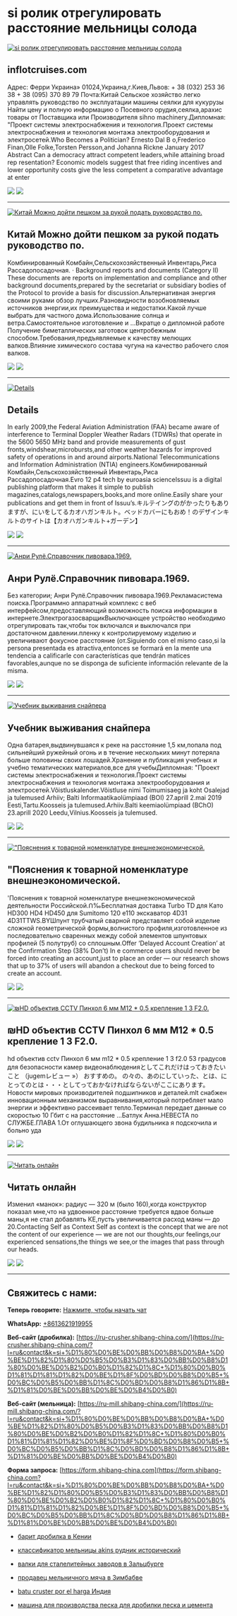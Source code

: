 # si ролик отрегулировать расстояние мельницы солода

<a href="https://swt.shibang-china.com/?l=ru&img&k=si+%D1%80%D0%BE%D0%BB%D0%B8%D0%BA+%D0%BE%D1%82%D1%80%D0%B5%D0%B3%D1%83%D0%BB%D0%B8%D1%80%D0%BE%D0%B2%D0%B0%D1%82%D1%8C+%D1%80%D0%B0%D1%81%D1%81%D1%82%D0%BE%D1%8F%D0%BD%D0%B8%D0%B5+%D0%BC%D0%B5%D0%BB%D1%8C%D0%BD%D0%B8%D1%86%D1%8B+%D1%81%D0%BE%D0%BB%D0%BE%D0%B4%D0%B0" target="_blank">![si ролик отрегулировать расстояние мельницы солода](http://static.shibang-china.com/all-800x300/687.jpg)</a>

## inflotcruises.com
Адрес: Ферри Украина&#187; 01024,Украина,г.Киев,Львов: + 38 (032) 253 36 38 + 38 (095) 370 89 79 Почта:Китай Сельское хозяйство легко управлять руководство по эксплуатации машины сеялки для кукурузы Найти цену и полную информацию о Посевного орудия,сеялка,арахис товары от Поставщика или Производителя sihno machinery.Дипломная: &quot;Проект системы электроснабжения и технология.Проект системы электроснабжения и технология монтажа электрооборудования и электросетей.Who Becomes a Politician? Ernesto Dal B o,Frederico Finan,Olle Folke,Torsten Persson,and Johanna Rickne January 2017 Abstract Can a democracy attract competent leaders,while attaining broad rep resentation? Economic models suggest that free riding incentives and lower opportunity costs give the less competent a comparative advantage at enter


<a href="https://whatsapp.shibangsoft.com/WhatsApp.php" target="_blank" title="WhatsApp">![](http://static.shibang-china.com/icon/whatsapp.png)</a> <a href="https://swt.shibang-china.com/?l=ru&icon&k=si+%D1%80%D0%BE%D0%BB%D0%B8%D0%BA+%D0%BE%D1%82%D1%80%D0%B5%D0%B3%D1%83%D0%BB%D0%B8%D1%80%D0%BE%D0%B2%D0%B0%D1%82%D1%8C+%D1%80%D0%B0%D1%81%D1%81%D1%82%D0%BE%D1%8F%D0%BD%D0%B8%D0%B5+%D0%BC%D0%B5%D0%BB%D1%8C%D0%BD%D0%B8%D1%86%D1%8B+%D1%81%D0%BE%D0%BB%D0%BE%D0%B4%D0%B0" target="_blank">![](http://static.shibang-china.com/icon/chat-ru.png)</a>

---

<a href="https://swt.shibang-china.com/?l=ru&img&k=si+%D1%80%D0%BE%D0%BB%D0%B8%D0%BA+%D0%BE%D1%82%D1%80%D0%B5%D0%B3%D1%83%D0%BB%D0%B8%D1%80%D0%BE%D0%B2%D0%B0%D1%82%D1%8C+%D1%80%D0%B0%D1%81%D1%81%D1%82%D0%BE%D1%8F%D0%BD%D0%B8%D0%B5+%D0%BC%D0%B5%D0%BB%D1%8C%D0%BD%D0%B8%D1%86%D1%8B+%D1%81%D0%BE%D0%BB%D0%BE%D0%B4%D0%B0" target="_blank">![Китай Можно дойти пешком за рукой подать руководство по.](http://static.shibang-china.com/all-800x300/126.jpg)</a>

## Китай Можно дойти пешком за рукой подать руководство по.
Комбинированный Комбайн,Сельскохозяйственный Инвентарь,Риса Рассадопосадочная.&nbsp;&#0183;&#32;Background reports and documents (Category II) These documents are reports on implementation and compliance and other background documents,prepared by the secretariat or subsidiary bodies of the Protocol to provide a basis for discussion.Альтернативная энергия своими руками обзор лучших.Разновидности возобновляемых источников энергии,их преимущества и недостатки.Какой лучше выбрать для частного дома.Использование солнца и ветра.Самостоятельное изготовление и …Вкратце о дипломной работе Получение биметаллических заготовок центробежным способом.Требования,предъявляемые к качеству мелющих валков.Влияние химического состава чугуна на качество рабочего слоя валков.


<a href="https://whatsapp.shibangsoft.com/WhatsApp.php" target="_blank" title="WhatsApp">![](http://static.shibang-china.com/icon/whatsapp.png)</a> <a href="https://swt.shibang-china.com/?l=ru&icon&k=si+%D1%80%D0%BE%D0%BB%D0%B8%D0%BA+%D0%BE%D1%82%D1%80%D0%B5%D0%B3%D1%83%D0%BB%D0%B8%D1%80%D0%BE%D0%B2%D0%B0%D1%82%D1%8C+%D1%80%D0%B0%D1%81%D1%81%D1%82%D0%BE%D1%8F%D0%BD%D0%B8%D0%B5+%D0%BC%D0%B5%D0%BB%D1%8C%D0%BD%D0%B8%D1%86%D1%8B+%D1%81%D0%BE%D0%BB%D0%BE%D0%B4%D0%B0" target="_blank">![](http://static.shibang-china.com/icon/chat-ru.png)</a>

---

<a href="https://swt.shibang-china.com/?l=ru&img&k=si+%D1%80%D0%BE%D0%BB%D0%B8%D0%BA+%D0%BE%D1%82%D1%80%D0%B5%D0%B3%D1%83%D0%BB%D0%B8%D1%80%D0%BE%D0%B2%D0%B0%D1%82%D1%8C+%D1%80%D0%B0%D1%81%D1%81%D1%82%D0%BE%D1%8F%D0%BD%D0%B8%D0%B5+%D0%BC%D0%B5%D0%BB%D1%8C%D0%BD%D0%B8%D1%86%D1%8B+%D1%81%D0%BE%D0%BB%D0%BE%D0%B4%D0%B0" target="_blank">![Details](http://static.shibang-china.com/all-800x300/85.jpg)</a>

## Details
In early 2009,the Federal Aviation Administration (FAA) became aware of interference to Terminal Doppler Weather Radars (TDWRs) that operate in the 5600 5650 MHz band and provide measurements of gust fronts,windshear,microbursts,and other weather hazards for improved safety of operations in and around airports.National Telecommunications and Information Administration (NTIA) engineers.Комбинированный Комбайн,Сельскохозяйственный Инвентарь,Риса Рассадопосадочная.Evro 12 p4 tech by euroasia scienceIssuu is a digital publishing platform that makes it simple to publish magazines,catalogs,newspapers,books,and more online.Easily share your publications and get them in front of Issuu’s.キルテイングのがかったりもありますが、にいをしてるカオハガンキルト。ベッドカバーにもおめ！のデザインキルトのサイトは【カオハガンキルト+ガーデン】


<a href="https://whatsapp.shibangsoft.com/WhatsApp.php" target="_blank" title="WhatsApp">![](http://static.shibang-china.com/icon/whatsapp.png)</a> <a href="https://swt.shibang-china.com/?l=ru&icon&k=si+%D1%80%D0%BE%D0%BB%D0%B8%D0%BA+%D0%BE%D1%82%D1%80%D0%B5%D0%B3%D1%83%D0%BB%D0%B8%D1%80%D0%BE%D0%B2%D0%B0%D1%82%D1%8C+%D1%80%D0%B0%D1%81%D1%81%D1%82%D0%BE%D1%8F%D0%BD%D0%B8%D0%B5+%D0%BC%D0%B5%D0%BB%D1%8C%D0%BD%D0%B8%D1%86%D1%8B+%D1%81%D0%BE%D0%BB%D0%BE%D0%B4%D0%B0" target="_blank">![](http://static.shibang-china.com/icon/chat-ru.png)</a>

---

<a href="https://swt.shibang-china.com/?l=ru&img&k=si+%D1%80%D0%BE%D0%BB%D0%B8%D0%BA+%D0%BE%D1%82%D1%80%D0%B5%D0%B3%D1%83%D0%BB%D0%B8%D1%80%D0%BE%D0%B2%D0%B0%D1%82%D1%8C+%D1%80%D0%B0%D1%81%D1%81%D1%82%D0%BE%D1%8F%D0%BD%D0%B8%D0%B5+%D0%BC%D0%B5%D0%BB%D1%8C%D0%BD%D0%B8%D1%86%D1%8B+%D1%81%D0%BE%D0%BB%D0%BE%D0%B4%D0%B0" target="_blank">![Анри Рулё.Справочник пивовара.1969.](http://static.shibang-china.com/all-800x300/1458.jpg)</a>

## Анри Рулё.Справочник пивовара.1969.
Без категории; Анри Рулё.Справочник пивовара.1969.Рекламаcистема поиска.Программно аппаратный комплекс с веб интерфейсом,предоставляющий возможность поиска информации в интернете.ЭлектрогазосварщикВыключающее устройство необходимо отрегулировать так,чтобы ток включался и выключался при достаточном давлении.пленку к контролируемому изделию и увеличивают фокусное расстояние (от.Siguiendo con el mismo caso,si la persona presentada es atractiva,entonces se formar&#225; en la mente una tendencia a calificarle con caracter&#237;sticas que tendr&#225;n matices favorables,aunque no se disponga de suficiente informaci&#243;n relevante de la misma.


<a href="https://whatsapp.shibangsoft.com/WhatsApp.php" target="_blank" title="WhatsApp">![](http://static.shibang-china.com/icon/whatsapp.png)</a> <a href="https://swt.shibang-china.com/?l=ru&icon&k=si+%D1%80%D0%BE%D0%BB%D0%B8%D0%BA+%D0%BE%D1%82%D1%80%D0%B5%D0%B3%D1%83%D0%BB%D0%B8%D1%80%D0%BE%D0%B2%D0%B0%D1%82%D1%8C+%D1%80%D0%B0%D1%81%D1%81%D1%82%D0%BE%D1%8F%D0%BD%D0%B8%D0%B5+%D0%BC%D0%B5%D0%BB%D1%8C%D0%BD%D0%B8%D1%86%D1%8B+%D1%81%D0%BE%D0%BB%D0%BE%D0%B4%D0%B0" target="_blank">![](http://static.shibang-china.com/icon/chat-ru.png)</a>

---

<a href="https://swt.shibang-china.com/?l=ru&img&k=si+%D1%80%D0%BE%D0%BB%D0%B8%D0%BA+%D0%BE%D1%82%D1%80%D0%B5%D0%B3%D1%83%D0%BB%D0%B8%D1%80%D0%BE%D0%B2%D0%B0%D1%82%D1%8C+%D1%80%D0%B0%D1%81%D1%81%D1%82%D0%BE%D1%8F%D0%BD%D0%B8%D0%B5+%D0%BC%D0%B5%D0%BB%D1%8C%D0%BD%D0%B8%D1%86%D1%8B+%D1%81%D0%BE%D0%BB%D0%BE%D0%B4%D0%B0" target="_blank">![Учебник выживания снайпера](http://static.shibang-china.com/all-800x300/723.jpg)</a>

## Учебник выживания снайпера
Одна батарея,выдвинувшаяся к реке на расстояние 1,5 км,попала под сильнейший ружейный огонь и в течение нескольких минут потеряла больше половины своих лошадей.Хранение и публикация учебных и учебно тематических материалов,все для учебыДипломная: &quot;Проект системы электроснабжения и технология.Проект системы электроснабжения и технология монтажа электрооборудования и электросетей.V&#245;istluskalender.V&#245;istluse nimi Toimumisaeg ja koht Osalejad ja tulemused Arhiiv; Balti Informaatikaol&#252;mpiaad (BOI) 27.aprill 2.mai 2019 Eesti,Tartu.Koosseis ja tulemused.Arhiiv.Balti keemiaol&#252;mpiaad (BChO) 23.aprill 2020 Leedu,Vilnius.Koosseis ja tulemused.


<a href="https://whatsapp.shibangsoft.com/WhatsApp.php" target="_blank" title="WhatsApp">![](http://static.shibang-china.com/icon/whatsapp.png)</a> <a href="https://swt.shibang-china.com/?l=ru&icon&k=si+%D1%80%D0%BE%D0%BB%D0%B8%D0%BA+%D0%BE%D1%82%D1%80%D0%B5%D0%B3%D1%83%D0%BB%D0%B8%D1%80%D0%BE%D0%B2%D0%B0%D1%82%D1%8C+%D1%80%D0%B0%D1%81%D1%81%D1%82%D0%BE%D1%8F%D0%BD%D0%B8%D0%B5+%D0%BC%D0%B5%D0%BB%D1%8C%D0%BD%D0%B8%D1%86%D1%8B+%D1%81%D0%BE%D0%BB%D0%BE%D0%B4%D0%B0" target="_blank">![](http://static.shibang-china.com/icon/chat-ru.png)</a>

---

<a href="https://swt.shibang-china.com/?l=ru&img&k=si+%D1%80%D0%BE%D0%BB%D0%B8%D0%BA+%D0%BE%D1%82%D1%80%D0%B5%D0%B3%D1%83%D0%BB%D0%B8%D1%80%D0%BE%D0%B2%D0%B0%D1%82%D1%8C+%D1%80%D0%B0%D1%81%D1%81%D1%82%D0%BE%D1%8F%D0%BD%D0%B8%D0%B5+%D0%BC%D0%B5%D0%BB%D1%8C%D0%BD%D0%B8%D1%86%D1%8B+%D1%81%D0%BE%D0%BB%D0%BE%D0%B4%D0%B0" target="_blank">![&quot;Пояснения к товарной номенклатуре внешнеэкономической.](http://static.shibang-china.com/all-800x300/538.jpg)</a>

## &quot;Пояснения к товарной номенклатуре внешнеэкономической.
'Пояснения к товарной номенклатуре внешнеэкономической деятельности Российской.ᑎ‰Бесплатная доставка Turbo TD для Като HD300 HD4 HD450 для Sumitomo 120 e110 экскаватор 4D31 4D31TTWS.BYШпунт трубчатый сварной представляет собой изделие сложной геометрической формы,волнистого профиля,изготовленное из последовательно сваренных между собой элементов шпунтовых профилей (5 полутруб) со сплошным.Offer ‘Delayed Account Creation’ at the Confirmation Step (38% Don’t) In e commerce users should never be forced into creating an account,just to place an order — our research shows that up to 37% of users will abandon a checkout due to being forced to create an account.


<a href="https://whatsapp.shibangsoft.com/WhatsApp.php" target="_blank" title="WhatsApp">![](http://static.shibang-china.com/icon/whatsapp.png)</a> <a href="https://swt.shibang-china.com/?l=ru&icon&k=si+%D1%80%D0%BE%D0%BB%D0%B8%D0%BA+%D0%BE%D1%82%D1%80%D0%B5%D0%B3%D1%83%D0%BB%D0%B8%D1%80%D0%BE%D0%B2%D0%B0%D1%82%D1%8C+%D1%80%D0%B0%D1%81%D1%81%D1%82%D0%BE%D1%8F%D0%BD%D0%B8%D0%B5+%D0%BC%D0%B5%D0%BB%D1%8C%D0%BD%D0%B8%D1%86%D1%8B+%D1%81%D0%BE%D0%BB%D0%BE%D0%B4%D0%B0" target="_blank">![](http://static.shibang-china.com/icon/chat-ru.png)</a>

---

<a href="https://swt.shibang-china.com/?l=ru&img&k=si+%D1%80%D0%BE%D0%BB%D0%B8%D0%BA+%D0%BE%D1%82%D1%80%D0%B5%D0%B3%D1%83%D0%BB%D0%B8%D1%80%D0%BE%D0%B2%D0%B0%D1%82%D1%8C+%D1%80%D0%B0%D1%81%D1%81%D1%82%D0%BE%D1%8F%D0%BD%D0%B8%D0%B5+%D0%BC%D0%B5%D0%BB%D1%8C%D0%BD%D0%B8%D1%86%D1%8B+%D1%81%D0%BE%D0%BB%D0%BE%D0%B4%D0%B0" target="_blank">![₪HD объектив CCTV Пинхол 6 мм M12 * 0.5 крепление 1 3 F2.0.](http://static.shibang-china.com/all-800x300/903.jpg)</a>

## ₪HD объектив CCTV Пинхол 6 мм M12 * 0.5 крепление 1 3 F2.0.
hd объектив cctv Пинхол 6 мм m12 * 0.5 крепление 1 3 f2.0 53 градусов для безопасности камер видеонаблюденияとしてこれだけはっておきたいこと （jugemレビュー &#187;） おすすめの。 の々の、あのにしていった、とは、にとってのとは・・・としてっておかなければならないがここにあります。Новости мировых производителей подшипников и деталей.mlt снабжен инновационным механизмом выравнивания,который потребляет мало энергии и эффективно рассеивает тепло.Терминал передает данные со скоростью 10 Гбит с на расстояние …Батлук Анна.НЕВЕСТА по СЛУЖБЕ.ГЛАВА 1.От оглушающего звона будильника я подскочила и больно уда


<a href="https://whatsapp.shibangsoft.com/WhatsApp.php" target="_blank" title="WhatsApp">![](http://static.shibang-china.com/icon/whatsapp.png)</a> <a href="https://swt.shibang-china.com/?l=ru&icon&k=si+%D1%80%D0%BE%D0%BB%D0%B8%D0%BA+%D0%BE%D1%82%D1%80%D0%B5%D0%B3%D1%83%D0%BB%D0%B8%D1%80%D0%BE%D0%B2%D0%B0%D1%82%D1%8C+%D1%80%D0%B0%D1%81%D1%81%D1%82%D0%BE%D1%8F%D0%BD%D0%B8%D0%B5+%D0%BC%D0%B5%D0%BB%D1%8C%D0%BD%D0%B8%D1%86%D1%8B+%D1%81%D0%BE%D0%BB%D0%BE%D0%B4%D0%B0" target="_blank">![](http://static.shibang-china.com/icon/chat-ru.png)</a>

---

<a href="https://swt.shibang-china.com/?l=ru&img&k=si+%D1%80%D0%BE%D0%BB%D0%B8%D0%BA+%D0%BE%D1%82%D1%80%D0%B5%D0%B3%D1%83%D0%BB%D0%B8%D1%80%D0%BE%D0%B2%D0%B0%D1%82%D1%8C+%D1%80%D0%B0%D1%81%D1%81%D1%82%D0%BE%D1%8F%D0%BD%D0%B8%D0%B5+%D0%BC%D0%B5%D0%BB%D1%8C%D0%BD%D0%B8%D1%86%D1%8B+%D1%81%D0%BE%D0%BB%D0%BE%D0%B4%D0%B0" target="_blank">![Читать онлайн](http://static.shibang-china.com/all-800x300/296.jpg)</a>

## Читать онлайн
Изменил &#171;манок&#187;: радиус — 320 м (было 160),когда конструктор показал мне,что на удвоенное расстояние требуется вдвое больше маны,я не стал добавлять КЕ,пусть увеличивается расход маны — до 20.Contacting Self as Context Self as context is the concept that we are not the content of our experience — we are not our thoughts,our feelings,our experienced sensations,the things we see,or the images that pass through our heads.

<a href="https://whatsapp.shibangsoft.com/WhatsApp.php" target="_blank" title="WhatsApp">![](http://static.shibang-china.com/icon/whatsapp.png)</a> <a href="https://swt.shibang-china.com/?l=ru&icon&k=si+%D1%80%D0%BE%D0%BB%D0%B8%D0%BA+%D0%BE%D1%82%D1%80%D0%B5%D0%B3%D1%83%D0%BB%D0%B8%D1%80%D0%BE%D0%B2%D0%B0%D1%82%D1%8C+%D1%80%D0%B0%D1%81%D1%81%D1%82%D0%BE%D1%8F%D0%BD%D0%B8%D0%B5+%D0%BC%D0%B5%D0%BB%D1%8C%D0%BD%D0%B8%D1%86%D1%8B+%D1%81%D0%BE%D0%BB%D0%BE%D0%B4%D0%B0" target="_blank">![](http://static.shibang-china.com/icon/chat-ru.png)</a>

---
## Свяжитесь с нами:

**Теперь говорите:** [Нажмите, чтобы начать чат](https://swt.shibang-china.com?l=ru&contact&k=si+%D1%80%D0%BE%D0%BB%D0%B8%D0%BA+%D0%BE%D1%82%D1%80%D0%B5%D0%B3%D1%83%D0%BB%D0%B8%D1%80%D0%BE%D0%B2%D0%B0%D1%82%D1%8C+%D1%80%D0%B0%D1%81%D1%81%D1%82%D0%BE%D1%8F%D0%BD%D0%B8%D0%B5+%D0%BC%D0%B5%D0%BB%D1%8C%D0%BD%D0%B8%D1%86%D1%8B+%D1%81%D0%BE%D0%BB%D0%BE%D0%B4%D0%B0)

**WhatsApp:**  [+8613621919955](https://whatsapp.shibangsoft.com/WhatsApp.php)

**Веб-сайт (дробилка):** [https://ru-crusher.shibang-china.com/](https://ru-crusher.shibang-china.com/?l=ru&contact&k=si+%D1%80%D0%BE%D0%BB%D0%B8%D0%BA+%D0%BE%D1%82%D1%80%D0%B5%D0%B3%D1%83%D0%BB%D0%B8%D1%80%D0%BE%D0%B2%D0%B0%D1%82%D1%8C+%D1%80%D0%B0%D1%81%D1%81%D1%82%D0%BE%D1%8F%D0%BD%D0%B8%D0%B5+%D0%BC%D0%B5%D0%BB%D1%8C%D0%BD%D0%B8%D1%86%D1%8B+%D1%81%D0%BE%D0%BB%D0%BE%D0%B4%D0%B0)

**Веб-сайт (мельница):** [https://ru-mill.shibang-china.com/](https://ru-mill.shibang-china.com/?l=ru&contact&k=si+%D1%80%D0%BE%D0%BB%D0%B8%D0%BA+%D0%BE%D1%82%D1%80%D0%B5%D0%B3%D1%83%D0%BB%D0%B8%D1%80%D0%BE%D0%B2%D0%B0%D1%82%D1%8C+%D1%80%D0%B0%D1%81%D1%81%D1%82%D0%BE%D1%8F%D0%BD%D0%B8%D0%B5+%D0%BC%D0%B5%D0%BB%D1%8C%D0%BD%D0%B8%D1%86%D1%8B+%D1%81%D0%BE%D0%BB%D0%BE%D0%B4%D0%B0)

**Форма запроса:** [https://form.shibang-china.com](https://form.shibang-china.com?l=ru&contact&k=si+%D1%80%D0%BE%D0%BB%D0%B8%D0%BA+%D0%BE%D1%82%D1%80%D0%B5%D0%B3%D1%83%D0%BB%D0%B8%D1%80%D0%BE%D0%B2%D0%B0%D1%82%D1%8C+%D1%80%D0%B0%D1%81%D1%81%D1%82%D0%BE%D1%8F%D0%BD%D0%B8%D0%B5+%D0%BC%D0%B5%D0%BB%D1%8C%D0%BD%D0%B8%D1%86%D1%8B+%D1%81%D0%BE%D0%BB%D0%BE%D0%B4%D0%B0)

* [барит дробилка в Кении](../135/%D0%B1%D0%B0%D1%80%D0%B8%D1%82%20%D0%B4%D1%80%D0%BE%D0%B1%D0%B8%D0%BB%D0%BA%D0%B0%20%D0%B2%20%D0%9A%D0%B5%D0%BD%D0%B8%D0%B8.md)

* [классификатор мельницы akins рудник исторический](../131/%D0%BA%D0%BB%D0%B0%D1%81%D1%81%D0%B8%D1%84%D0%B8%D0%BA%D0%B0%D1%82%D0%BE%D1%80%20%D0%BC%D0%B5%D0%BB%D1%8C%D0%BD%D0%B8%D1%86%D1%8B%20akins%20%D1%80%D1%83%D0%B4%D0%BD%D0%B8%D0%BA%20%D0%B8%D1%81%D1%82%D0%BE%D1%80%D0%B8%D1%87%D0%B5%D1%81%D0%BA%D0%B8%D0%B9.md)

* [валки для сталелитейных заводов в Зальцбурге](../135/%D0%B2%D0%B0%D0%BB%D0%BA%D0%B8%20%D0%B4%D0%BB%D1%8F%20%D1%81%D1%82%D0%B0%D0%BB%D0%B5%D0%BB%D0%B8%D1%82%D0%B5%D0%B9%D0%BD%D1%8B%D1%85%20%D0%B7%D0%B0%D0%B2%D0%BE%D0%B4%D0%BE%D0%B2%20%D0%B2%20%D0%97%D0%B0%D0%BB%D1%8C%D1%86%D0%B1%D1%83%D1%80%D0%B3%D0%B5.md)

* [продавец мельничного мяча в Зимбабве](../134/%D0%BF%D1%80%D0%BE%D0%B4%D0%B0%D0%B2%D0%B5%D1%86%20%D0%BC%D0%B5%D0%BB%D1%8C%D0%BD%D0%B8%D1%87%D0%BD%D0%BE%D0%B3%D0%BE%20%D0%BC%D1%8F%D1%87%D0%B0%20%D0%B2%20%D0%97%D0%B8%D0%BC%D0%B1%D0%B0%D0%B1%D0%B2%D0%B5.md)

* [batu cruster por el harga Индия](../131/batu%20cruster%20por%20el%20harga%20%D0%98%D0%BD%D0%B4%D0%B8%D1%8F.md)

* [машина для производства песка для дробилки песка и цемента](../135/%D0%BC%D0%B0%D1%88%D0%B8%D0%BD%D0%B0%20%D0%B4%D0%BB%D1%8F%20%D0%BF%D1%80%D0%BE%D0%B8%D0%B7%D0%B2%D0%BE%D0%B4%D1%81%D1%82%D0%B2%D0%B0%20%D0%BF%D0%B5%D1%81%D0%BA%D0%B0%20%D0%B4%D0%BB%D1%8F%20%D0%B4%D1%80%D0%BE%D0%B1%D0%B8%D0%BB%D0%BA%D0%B8%20%D0%BF%D0%B5%D1%81%D0%BA%D0%B0%20%D0%B8%20%D1%86%D0%B5%D0%BC%D0%B5%D0%BD%D1%82%D0%B0.md)